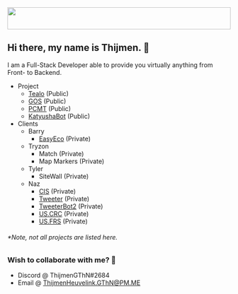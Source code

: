 <img src="https://i.imgur.com/Xt4TDXF.jpg" height="50" width="100%" />

## Hi there, my name is Thijmen. 👋
I am a Full-Stack Developer able to provide you virtually anything from Front- to Backend.

* Project
  * [Tealo](https://github.com/ThijmenGThN/Tealo) (Public)
  * [GOS](https://github.com/ThijmenGThN/GOS) (Public)
  * [PCMT](https://github.com/ThijmenGThN/PCMT) (Public)
  * [KatyushaBot](https://github.com/ThijmenGThN/KatyushaBot) (Public)
* Clients
  * Barry
    * [EasyEco](https://github.com/ThijmenGThN/EasyEco) (Private)
  * Tryzon
    * Match (Private)
    * Map Markers (Private)
  * Tyler
    * SiteWall (Private)
  * Naz
    * [CIS](https://github.com/ThijmenGThN/CIS) (Private)
    * [Tweeter](https://github.com/ThijmenGThN/Tweeter) (Private)
    * [TweeterBot2](https://github.com/ThijmenGThN/TweeterBot2) (Private)
    * [US.CRC](https://github.com/ThijmenGThN/US.CRC) (Private)
    * [US.FRS](https://github.com/ThijmenGThN/US.FRS) (Private)
    
###### *Note, not all projects are listed here.

### Wish to collaborate with me? 👏
- Discord @ ThijmenGThN#2684
- Email @ ThijmenHeuvelink.GThN@PM.ME
